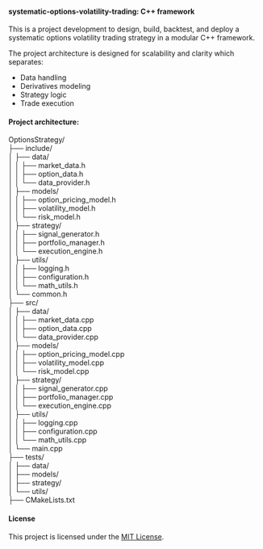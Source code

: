 #### systematic-options-volatility-trading: C++ framework

This is a project development to design, build, backtest, and deploy a systematic options volatility trading strategy in a modular C++ framework.  

The project architecture is designed for scalability and clarity which separates:

- Data handling
- Derivatives modeling
- Strategy logic
- Trade execution
  
#### Project architecture:

 OptionsStrategy/\
├── include/\
│   ├── data/\
│   │   ├── market_data.h\
│   │   ├── option_data.h\
│   │   └── data_provider.h\
│   ├── models/\
│   │   ├── option_pricing_model.h\
│   │   ├── volatility_model.h\
│   │   └── risk_model.h\
│   ├── strategy/\
│   │   ├── signal_generator.h\
│   │   ├── portfolio_manager.h\
│   │   └── execution_engine.h\
│   ├── utils/\
│   │   ├── logging.h\
│   │   ├── configuration.h\
│   │   └── math_utils.h\
│   └── common.h\
├── src/\
│   ├── data/\
│   │   ├── market_data.cpp\
│   │   ├── option_data.cpp\
│   │   └── data_provider.cpp\
│   ├── models/\
│   │   ├── option_pricing_model.cpp\
│   │   ├── volatility_model.cpp\
│   │   └── risk_model.cpp\
│   ├── strategy/\
│   │   ├── signal_generator.cpp\
│   │   ├── portfolio_manager.cpp\
│   │   └── execution_engine.cpp\
│   ├── utils/\
│   │   ├── logging.cpp\
│   │   ├── configuration.cpp\
│   │   └── math_utils.cpp\
│   └── main.cpp\
├── tests/\
│   ├── data/\
│   ├── models/\
│   ├── strategy/\
│   └── utils/\
├── CMakeLists.txt


#### License
This project is licensed under the [MIT License](https://github.com/manuelmusngi/regime_switching_models/edit/main/LICENSE).
